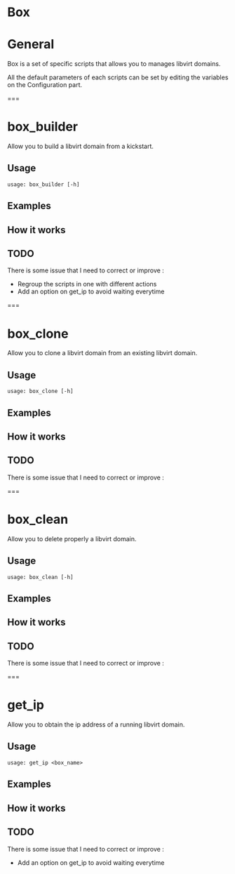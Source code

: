 Box
===
# General

Box is a set of specific scripts that allows you to manages libvirt domains.

All the default parameters of each scripts can be set by editing the variables on the Configuration part.

===
# box_builder

Allow you to build a libvirt domain from a kickstart.

## Usage
```
usage: box_builder [-h]
```

## Examples



## How it works



## TODO
There is some issue that I need to correct or improve :
* Regroup the scripts in one with different actions
* Add an option on get_ip to avoid waiting everytime

===
# box_clone

Allow you to clone a libvirt domain from an existing libvirt domain.

## Usage
```
usage: box_clone [-h]
```

## Examples



## How it works



## TODO
There is some issue that I need to correct or improve :

===
# box_clean

Allow you to delete properly a libvirt domain.

## Usage
```
usage: box_clean [-h]
```

## Examples



## How it works



## TODO
There is some issue that I need to correct or improve :

===
# get_ip

Allow you to obtain the ip address of a running libvirt domain.

## Usage
```
usage: get_ip <box_name>
```

## Examples



## How it works



## TODO
There is some issue that I need to correct or improve :
* Add an option on get_ip to avoid waiting everytime
